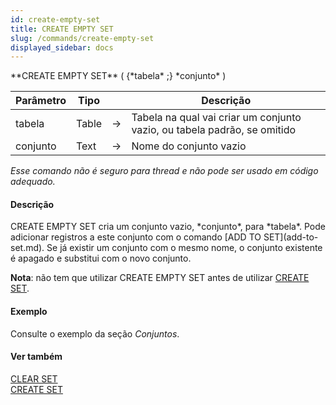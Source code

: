 ```yaml
---
id: create-empty-set
title: CREATE EMPTY SET
slug: /commands/create-empty-set
displayed_sidebar: docs
---
```


<!--REF #_command_.CREATE EMPTY SET.Syntax-->**CREATE EMPTY SET** ( {*tabela* ;} *conjunto* )<!-- END REF-->
<!--REF #_command_.CREATE EMPTY SET.Params-->
| Parâmetro | Tipo |  | Descrição |
| --- | --- | --- | --- |
| tabela | Table | &#8594;  | Tabela na qual vai criar um conjunto vazio, ou tabela padrão, se omitido |
| conjunto | Text | &#8594;  | Nome do conjunto vazio |

<!-- END REF-->

*Esse comando não é seguro para thread e não pode ser usado em código adequado.*


#### Descrição 

<!--REF #_command_.CREATE EMPTY SET.Summary-->CREATE EMPTY SET cria um conjunto vazio, *conjunto*, para *tabela*.<!-- END REF--> Pode adicionar registros a este conjunto com o comando [ADD TO SET](add-to-set.md). Se já existir um conjunto com o mesmo nome, o conjunto existente é apagado e substitui com o novo conjunto.  
  
**Nota**: não tem que utilizar CREATE EMPTY SET antes de utilizar [CREATE SET](create-set.md).

#### Exemplo 

Consulte o exemplo da seção *Conjuntos*.

#### Ver também 

[CLEAR SET](clear-set.md)  
[CREATE SET](create-set.md)  